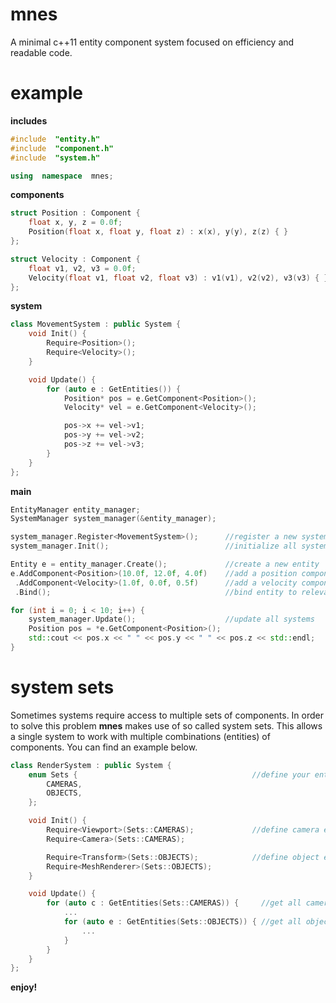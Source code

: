 # mnes
A minimal c++11 entity component system focused on efficiency and readable code.

# example
**includes**
```c++
#include  "entity.h"
#include  "component.h"
#include  "system.h"

using  namespace  mnes;
```

**components**
```c++
struct Position : Component {
    float x, y, z = 0.0f;
    Position(float x, float y, float z) : x(x), y(y), z(z) { }
};

struct Velocity : Component {
    float v1, v2, v3 = 0.0f;
    Velocity(float v1, float v2, float v3) : v1(v1), v2(v2), v3(v3) { }
};
```

**system**
```c++
class MovementSystem : public System {
    void Init() {
        Require<Position>();
        Require<Velocity>();
    }

    void Update() {
        for (auto e : GetEntities()) {
            Position* pos = e.GetComponent<Position>();
            Velocity* vel = e.GetComponent<Velocity>();

            pos->x += vel->v1;
            pos->y += vel->v2;
            pos->z += vel->v3;
        }
    }
};
```

**main**

```c++
EntityManager entity_manager;
SystemManager system_manager(&entity_manager);

system_manager.Register<MovementSystem>();  	//register a new system to the system manager
system_manager.Init();                      	//initialize all systems

Entity e = entity_manager.Create();         	//create a new entity
e.AddComponent<Position>(10.0f, 12.0f, 4.0f)	//add a position components
 .AddComponent<Velocity>(1.0f, 0.0f, 0.5f)		//add a velocity component using chaining
 .Bind();										//bind entity to relevant systems next update

for (int i = 0; i < 10; i++) {
	system_manager.Update();					//update all systems
	Position pos = *e.GetComponent<Position>();
	std::cout << pos.x << " " << pos.y << " " << pos.z << std::endl;
}
```

# system sets
Sometimes systems require access to multiple sets of components. In order to solve this problem **mnes** makes use of so called system sets. This allows a single system to work with multiple combinations (entities) of components. You can find an example below.
```c++
class RenderSystem : public System {
    enum Sets {                                       //define your entity sets
        CAMERAS,
        OBJECTS,
    };

    void Init() {
        Require<Viewport>(Sets::CAMERAS);             //define camera entity
        Require<Camera>(Sets::CAMERAS);

        Require<Transform>(Sets::OBJECTS);            //define object entity
        Require<MeshRenderer>(Sets::OBJECTS);
    }

    void Update() {
        for (auto c : GetEntities(Sets::CAMERAS)) {     //get all cameras entities
            ...  		        
            for (auto e : GetEntities(Sets::OBJECTS)) { //get all objects entities
                ...
            }
        }
    }
};
```
**enjoy!**
